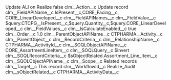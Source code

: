 <?xml version="1.0" encoding="UTF-8"?>
<CustomMetadata xmlns="http://soap.sforce.com/2006/04/metadata" xmlns:xsi="http://www.w3.org/2001/XMLSchema-instance" xmlns:xsd="http://www.w3.org/2001/XMLSchema">
    <label>Update ALI on Realize</label>
    <protected>false</protected>
    <values>
        <field>clm__Action__c</field>
        <value xsi:type="xsd:string">Update record</value>
    </values>
    <values>
        <field>clm__FieldAPIName__c</field>
        <value xsi:type="xsd:string">IsPresent__c,CORE_Facing__c, CORE_LinearDeveloped__c</value>
    </values>
    <values>
        <field>clm__FieldAPINames__c</field>
        <value xsi:nil="true"/>
    </values>
    <values>
        <field>clm__FieldValue__c</field>
        <value xsi:type="xsd:string">$query.CTCPG__IsPresent__c,$query.Quantity__c,$query.CORE_LinearDeveloped__c</value>
    </values>
    <values>
        <field>clm__FieldValues__c</field>
        <value xsi:nil="true"/>
    </values>
    <values>
        <field>clm__IsCalculateEnabled__c</field>
        <value xsi:type="xsd:boolean">true</value>
    </values>
    <values>
        <field>clm__Order__c</field>
        <value xsi:type="xsd:double">1.0</value>
    </values>
    <values>
        <field>clm__ParentObjectAPIName__c</field>
        <value xsi:type="xsd:string">CTPHARMA__Activity__c</value>
    </values>
    <values>
        <field>clm__ParentObject__c</field>
        <value xsi:nil="true"/>
    </values>
    <values>
        <field>clm__RecordCriteria__c</field>
        <value xsi:nil="true"/>
    </values>
    <values>
        <field>clm__RelationshipName__c</field>
        <value xsi:type="xsd:string">CTPHARMA__ActivityId__c</value>
    </values>
    <values>
        <field>clm__SOQLObjectAPIName__c</field>
        <value xsi:type="xsd:string">CORE_AssortmentLineItem__c</value>
    </values>
    <values>
        <field>clm__SOQLQuery__c</field>
        <value xsi:type="xsd:string">$invert</value>
    </values>
    <values>
        <field>clm__SOQLRecordCriteria__c</field>
        <value xsi:type="xsd:string">$sObjectRelated.Assortment_Line_Item__c</value>
    </values>
    <values>
        <field>clm__SQOLObjectAPIName__c</field>
        <value xsi:nil="true"/>
    </values>
    <values>
        <field>clm__Scope__c</field>
        <value xsi:type="xsd:string">Related records</value>
    </values>
    <values>
        <field>clm__Target__c</field>
        <value xsi:type="xsd:string">This record</value>
    </values>
    <values>
        <field>clm__WorkflowId__c</field>
        <value xsi:type="xsd:string">Realize_Audit</value>
    </values>
    <values>
        <field>clm__sObjectRelated__c</field>
        <value xsi:type="xsd:string">CTPHARMA__ActivityData__c</value>
    </values>
</CustomMetadata>
